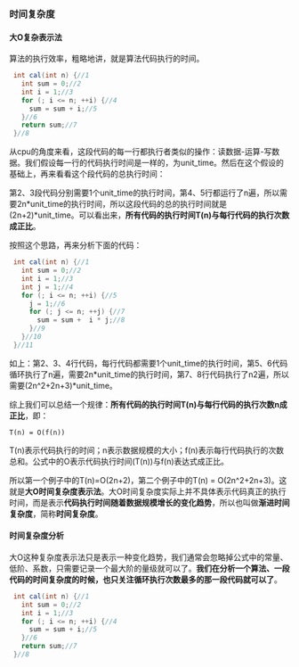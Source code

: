 ### 时间复杂度

#### 大O复杂表示法

算法的执行效率，粗略地讲，就是算法代码执行的时间。

```java
 int cal(int n) {//1
   int sum = 0;//2
   int i = 1;//3
   for (; i <= n; ++i) {//4
     sum = sum + i;//5
   }//6
   return sum;//7
 }//8
```

从cpu的角度来看，这段代码的每一行都执行者类似的操作：读数据-运算-写数据。我们假设每一行的代码执行时间是一样的，为unit_time。然后在这个假设的基础上，再来看看这个段代码的总执行时间：

第2、3段代码分别需要1个unit_time的执行时间，第4、5行都运行了n遍，所以需要2n*unit_time的执行时间，所以这段代码的总的执行时间就是(2n+2)*unit_time。可以看出来，**所有代码的执行时间T(n)与每行代码的执行次数成正比**。

按照这个思路，再来分析下面的代码：

```java
 int cal(int n) {//1
   int sum = 0;//2
   int i = 1;//3
   int j = 1;//4
   for (; i <= n; ++i) {//5
     j = 1;//6
     for (; j <= n; ++j) {//7
       sum = sum +  i * j;//8
     }//9
   }//10
 }//11

```

如上：第2、3、4行代码，每行代码都需要1个unit_time的执行时间，第5、6代码循环执行了n遍，需要2n*unit_time的执行时间，第7、8行代码执行了n2遍，所以需要(2n^2+2n+3)*unit_time。

综上我们可以总结一个规律：**所有代码的执行时间T(n)与每行代码的执行次数n成正比**，即：

```
T(n) = O(f(n))
```

T(n)表示代码执行的时间；n表示数据规模的大小；f(n)表示每行代码执行的次数总和。公式中的O表示代码执行时间(T(n))与f(n)表达式成正比。

所以第一个例子中的T(n)=O(2n+2)，第二个例子中的T(n) = O(2n^2+2n+3)。这就是**大O时间复杂度表示法**。大O时间复杂度实际上并不具体表示代码真正的执行时间，而是表示**代码执行时间随着数据规模增长的变化趋势**，所以也叫做**渐进时间复杂度**，简称**时间复杂度**。

#### 时间复杂度分析

大O这种复杂度表示法只是表示一种变化趋势，我们通常会忽略掉公式中的常量、低阶、系数，只需要记录一个最大阶的量级就可以了。**我们在分析一个算法、一段代码的时间复杂度的时候，也只关注循环执行次数最多的那一段代码就可以了**。

```java
 int cal(int n) {//1
   int sum = 0;//2
   int i = 1;//3
   for (; i <= n; ++i) {//4
     sum = sum + i;//5
   }//6
   return sum;//7
 }//8
```

